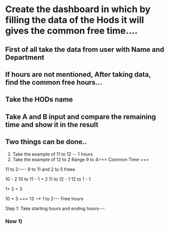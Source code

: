 # Create the dashboard in which by filling the data of the Hods it will gives the common free time....



## First of all take the data from user with Name and Department
## If hours are not mentioned, After taking data, find the common free hours... 


## Take the HODs name
## Take A and B input and compare the remaining time and show it in the result

## Two things can be done.. 
1) Take the example of 11 to 12 -- 1 hours
2) Take the example of 12 to 2
Range 9 to 4===
Common Time ===

11 to 2---- 9 to 11 and 2 to 5 freee

10 - 2
10 to 11 - 1 + 2 
11 to 12 - 1
12 to 1 - 1

1+ 2 = 3

10 + 3 === 13 --> 1 to 2--- Free hours


Step 1: Take starting hours and ending hours---

### Now 1) 




